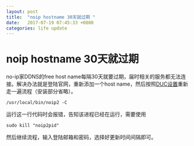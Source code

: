 ```yaml
---
layout: post
title:  "noip hostname 30天就过期 "
date:   2017-07-19 07:45:33 +0800
categories: life update
---
```



# noip hostname 30天就过期

no-ip家DDNS的free host name每隔30天就要过期，届时相关的服务都无法连接。解决办法就是登陆官网，重新添加一个host name，然后按照[DUC设置](https://www.noip.com/support/knowledgebase/installing-the-linux-dynamic-update-client-on-ubuntu/)重新走一遍流程（安装部分省略）。


```
/usr/local/bin/noip2 -C
```

运行这一行代码时会报错，告知该进程已经在运行，需要使用

```
sudo kill "noip2pid"
```

然后继续流程，输入登陆邮箱和密码，选择好更新时间间隔即可。